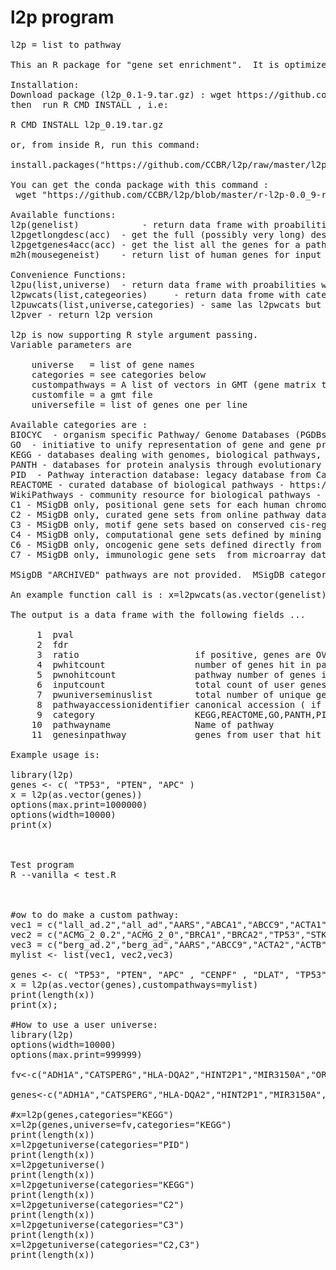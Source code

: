 # l2p program
<pre>
l2p = list to pathway

This an R package for "gene set enrichment".  It is optimized for speed.

Installation:
Download package (l2p_0.1-9.tar.gz) : wget https://github.com/CCBR/l2p/raw/master/l2p_0.1-9.tar.gz
then  run R CMD INSTALL , i.e:

R CMD INSTALL l2p_0.19.tar.gz

or, from inside R, run this command:

install.packages("https://github.com/CCBR/l2p/raw/master/l2p_0.1-9.tar.gz", repos=NULL) 

You can get the conda package with this command :
 wget "https://github.com/CCBR/l2p/blob/master/r-l2p-0.0_9-r351_0.tar.bz2?raw=true" -O r-l2p-0.0_9-r351_0.tar.bz2

Available functions:
l2p(genelist)            - return data frame with proabilities that arg (list of genes) matches a pathway
l2pgetlongdesc(acc)  - get the full (possibly very long) description for pathway accession identifer string
l2pgetgenes4acc(acc) - get the list all the genes for a pathway, use the accession.
m2h(mousegeneist)    - return list of human genes for input list of mouse gene names

Convenience Functions:
l2pu(list,universe)  - return data frame with proabilities with list of genes and user specified universe
l2pwcats(list,categeories)     - return data frome with categories specified
l2puwcats(list,universe,categories) - same las l2pwcats but also with a universe
l2pver - return l2p version

l2p is now supporting R style argument passing.
Variable parameters are 

    universe   = list of gene names
    categories = see categories below
    custompathways = A list of vectors in GMT (gene matrix transpose style).  Each custom pw vector : pwname, desc, gene1, gene2 ...
    customfile = a gmt file
    universefile = list of genes one per line

Available categories are :
BIOCYC  - organism specific Pathway/ Genome Databases (PGDBs)  - https://biocyc.org/
GO  - initiative to unify representation of gene and gene product attributes -  http://geneontology.org
KEGG - databases dealing with genomes, biological pathways, - https://www.kegg.jp/
PANTH - databases for protein analysis through evolutionary relationships - http://www.pantherdb.org/
PID  - Pathway interaction database: legacy database from Carl Schaefer & buddies at NCI
REACTOME - curated database of biological pathways - https://reactome.org/
WikiPathways - community resource for biological pathways - https://www.wikipathways.org
C1 - MSigDB only, positional gene sets for each human chromosome and cytogenetic band.
C2 - MSigDB only, curated gene sets from online pathway databases, publications in PubMed, and experts.
C3 - MSigDB only, motif gene sets based on conserved cis-regulatory motifs from comparative analysis
C4 - MSigDB only, computational gene sets defined by mining large collections of cancer-oriented microarray data.
C6 - MSigDB only, oncogenic gene sets defined directly from microarray data from cancer gene perturbations.
C7 - MSigDB only, immunologic gene sets  from microarray data from immunologic studies.

MSigDB "ARCHIVED" pathways are not provided.  MSigDB category "C5" is not there. Use "GO" category (from NCBI biosystems),instead.

An example function call is : x=l2pwcats(as.vector(genelist),"GO,WikiPathways,C4,C5,C6")

The output is a data frame with the following fields ...
 
     1  pval
     2  fdr
     3  ratio                      if positive, genes are OVER REPRESENTED, if negative genes are UNDER REPRESENTED
     4  pwhitcount                 number of genes hit in pathway
     5  pwnohitcount               pathway number of genes in the pathway
     6  inputcount                 total count of user genes (user input)
     7  pwuniverseminuslist        total number of unique genes in all pathways
     8  pathwayaccessionidentifier canonical accession ( if available, otherwise assigned by us )
     9  category                   KEGG,REACTOME,GO,PANTH,PID(=PANTHER),PID=(pathway interaction database)
    10  pathwayname                Name of pathway
    11  genesinpathway             genes from user that hit the pathway (separated by spaces)
    
Example usage is:
    
library(l2p)
genes <- c( "TP53", "PTEN", "APC" )
x = l2p(as.vector(genes))
options(max.print=1000000)
options(width=10000)
print(x)



Test program
R --vanilla < test.R



#ow to do make a custom pathway:
vec1 = c("lall_ad.2","all_ad","AARS","ABCA1","ABCC9","ACTA1","ACTA2","ACTB","ACTC1","ACTG1","ACTN2","ACTN4","ACVR2B","ACVRL1","ADAR","AFG3L2","AFP","AIP","AK1","AKAP9")
vec2 = c("ACMG_2_0.2","ACMG_2_0","BRCA1","BRCA2","TP53","STK11","MLH1","MSH2","MSH6","PMS2")
vec3 = c("berg_ad.2","berg_ad","AARS","ABCC9","ACTA2","ACTB","ACTC1","ACTG1","ACTN2","ACTN4","ACVR2B","ACVRL1","ADAR","AFG3L2","AIP","AK1","AKAP9","AKT2","AMPD1","ANG","ANK2","ANKH","APC","APOA2","APOA5","APOB","APP","ATL1","ATP1A2","ATP2A2","ATP2C1","ATXN1","ATXN10","ATXN2","ATXN3","ATXN7","AXIN2","BAG3","BCO1","BEST1")
mylist <- list(vec1, vec2,vec3)

genes <- c( "TP53", "PTEN", "APC" , "CENPF" , "DLAT", "TP53" , "NOTAGENE" ,"ABCA1","ABCC9","ACTA1", "ADH1A" ,"ATXN3", "BEST1")
x = l2p(as.vector(genes),custompathways=mylist)
print(length(x))
print(x);

#How to use a user universe:
library(l2p)
options(width=10000)
options(max.print=999999)

fv<-c("ADH1A","CATSPERG","HLA-DQA2","HINT2P1","MIR3150A","OR5BS1P","LINC02338","C4orf48","PARD3B","CX3CR1","RPL21P121","ARHGAP1","GAPDHP36","CNBD1","C8orf48","HTR3D","LINC00396","HIGD1AP5","C16orf90","RNU1-134P","CKAP2P1","AP5M1","FFAR3","LAD1","RNU6-524P","TJP3","JRKL","CRADD","RN7SL333P","CYP4F26P","CD1A","B3GNT5","TACC1P1","LINC02763","LOC100505664","TEX15","RPSAP18","CHP2","TRAV8-3","PFDN5","RPL7P8","SERPINA9","DNTTIP1","MELTF","HESX1","LINC02277","SFSWAP","SLC7A11","NAA16","FAM171B","GMNN","ZBTB2","WNT6","LINC02799","MRPL4","MTND1P37","HMGN2P40","NMD3P1","MIR195","LINC02785","DYM","TADA3","CEACAMP5","FAM198B-AS1","FZD8","TTC39C-AS1","RN7SL470P","IQANK1","IGKV1OR9-1","RPL10AP3","BPI","RPL5P25","CARD16","LINC02415","UBE2Q2P10","MIR6761","RNU6-903P","LINC01559","ARL17A","MIR518F","BRAP","LINC01165","XPC","RNU6-505P","LRRIQ4","MIR192","CCL27","LAPTM4BP2","INVS","TMEM161B-AS1","FAM197Y6","HSPD1","UGT1A9","TOR3A","TAF15","MIR6726","TMEM87A","HMGB1","MEI4","NAGPA-AS1","MAPK6P5","HTRA2","HSPB1P1","DYRK1A","IFFO2","TACO1","PPP6C","OR5D14","RNU6-313P","LINC01940","BBS2","RN7SL435P","LINC02422","OR3B1P","ZZEF1","EARS2","LINC02558","LINC00265-2P","KCNH1","GSTP1P1","MIR8076","RNU6-370P","RNA5SP279","RN7SL752P","CXorf49B","ANKRD36P1","IDH3A","RNU6-644P","NUCB2","CHCHD4","FAM138C","MIR198","CDC23","BRCA1","LINC02681","TFB2M","PPIP5K2","MAP2K1","MTATP6P14","COX6B1P2","HDAC5","RAB11FIP2","VSIG4","RN7SL690P","DNAJC13","GOT2P1","GTF2H1","BIRC2","LOC100132202","GAGE4","MTRNR2L10","LINC02319","C8orf49","CCNG2","LINC01524","RN7SKP49","CLDN22","FXYD6","LINC00384","ZNF14","PCGF3","CCDC6","TM4SF20","PRPS1L1","PRORSD1P","SEPHS1P1","KCNA10","MGAT5","LINC02015","BSDC1","POTEM","PHAX","RNU4-65P","MTND1P16","GPRIN2","GALE","CALY","QTRT2","RNU2-18P","TNFRSF10A-AS1","NECTIN3","RNU7-84P","PCK2","BBS5","CEACAMP4","UBE2R2","ABCB9","INTS13","ZNF69","PLEKHM2","LDHA","PHKBP1","SLC9B2","HNRNPA3P9","ARGFXP1","IER5L","CAPRIN1","RNA5SP19","NOP9","COX6CP16")

genes<-c("ADH1A","CATSPERG","HLA-DQA2","HINT2P1","MIR3150A","OR5BS1P","LINC02338","C4orf48","PARD3B","CX3CR1","RPL21P121","ARHGAP1","GAPDHP36","CNBD1","C8orf48","HTR3D","LINC00396","HIGD1AP5")

#x=l2p(genes,categories="KEGG")
x=l2p(genes,universe=fv,categories="KEGG")
print(length(x))
x=l2pgetuniverse(categories="PID")
print(length(x))
x=l2pgetuniverse()
print(length(x))
x=l2pgetuniverse(categories="KEGG")
print(length(x))
x=l2pgetuniverse(categories="C2")
print(length(x))
x=l2pgetuniverse(categories="C3")
print(length(x))
x=l2pgetuniverse(categories="C2,C3")
print(length(x))


</pre>

